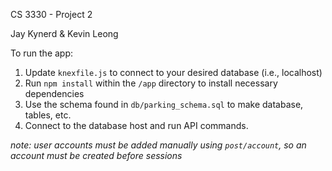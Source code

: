 CS 3330 - Project 2

Jay Kynerd & Kevin Leong

To run the app:

1. Update `knexfile.js` to connect to your desired database (i.e., localhost)
2. Run `npm install` within the `/app` directory to install necessary dependencies
3. Use the schema found in `db/parking_schema.sql` to make database, tables, etc.
4. Connect to the database host and run API commands.

_note: user accounts must be added manually using `post/account`, so an account must be created before sessions_

